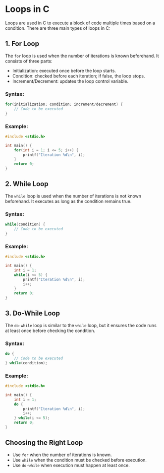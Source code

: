 # Loops in C

Loops are used in C to execute a block of code multiple times based on a condition. There are three main types of loops in C:

## 1. For Loop
The `for` loop is used when the number of iterations is known beforehand. It consists of three parts:
- Initialization: executed once before the loop starts.
- Condition: checked before each iteration; if false, the loop stops.
- Increment/Decrement: updates the loop control variable.

### Syntax:
```c
for(initialization; condition; increment/decrement) {
    // Code to be executed
}
```

### Example:
```c
#include <stdio.h>

int main() {
    for(int i = 1; i <= 5; i++) {
        printf("Iteration %d\n", i);
    }
    return 0;
}
```

## 2. While Loop
The `while` loop is used when the number of iterations is not known beforehand. It executes as long as the condition remains true.

### Syntax:
```c
while(condition) {
    // Code to be executed
}
```

### Example:
```c
#include <stdio.h>

int main() {
    int i = 1;
    while(i <= 5) {
        printf("Iteration %d\n", i);
        i++;
    }
    return 0;
}
```

## 3. Do-While Loop
The `do-while` loop is similar to the `while` loop, but it ensures the code runs at least once before checking the condition.

### Syntax:
```c
do {
    // Code to be executed
} while(condition);
```

### Example:
```c
#include <stdio.h>

int main() {
    int i = 1;
    do {
        printf("Iteration %d\n", i);
        i++;
    } while(i <= 5);
    return 0;
}
```

## Choosing the Right Loop
- Use `for` when the number of iterations is known.
- Use `while` when the condition must be checked before execution.
- Use `do-while` when execution must happen at least once.

